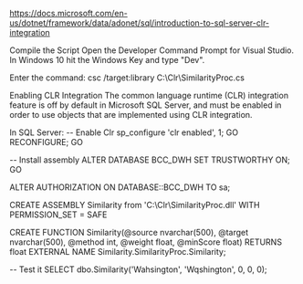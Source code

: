 https://docs.microsoft.com/en-us/dotnet/framework/data/adonet/sql/introduction-to-sql-server-clr-integration


Compile the Script
Open the Developer Command Prompt for Visual Studio. In Windows 10 hit the Windows Key and type "Dev".

Enter the command:
csc /target:library C:\Clr\SimilarityProc.cs


Enabling CLR Integration
The common language runtime (CLR) integration feature is off by default in Microsoft SQL Server, and must be enabled in order to use objects that are implemented using CLR integration.

In SQL Server:
-- Enable Clr
sp_configure 'clr enabled', 1;
GO
RECONFIGURE;
GO

-- Install assembly
ALTER DATABASE BCC_DWH SET TRUSTWORTHY ON;
GO

ALTER AUTHORIZATION ON DATABASE::BCC_DWH TO sa;

CREATE ASSEMBLY Similarity from 'C:\Clr\SimilarityProc.dll' WITH PERMISSION_SET = SAFE

CREATE FUNCTION Similarity(@source nvarchar(500), @target nvarchar(500), @method int, @weight float, @minScore float) RETURNS float
EXTERNAL NAME Similarity.SimilarityProc.Similarity;

-- Test it
SELECT dbo.Similarity('Wahsington', 'Wqshington', 0, 0, 0);



